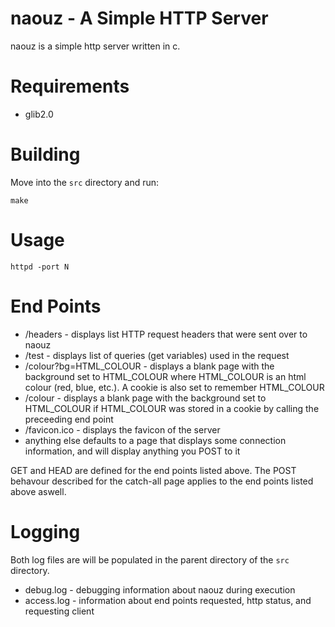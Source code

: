 # naouz - A Simple HTTP Server

naouz is a simple http server written in c.

# Requirements

* glib2.0

# Building

Move into the `src` directory and run:

    make

# Usage

    httpd -port N

# End Points

* /headers - displays list HTTP request headers that were sent over to naouz
* /test - displays list of queries (get variables) used in the request
* /colour?bg=HTML_COLOUR - displays a blank page with the background set to HTML_COLOUR where HTML_COLOUR is an html colour (red, blue, etc.). A cookie is also set to remember HTML_COLOUR
* /colour - displays a blank page with the background set to HTML_COLOUR if HTML_COLOUR was stored in a cookie by calling the preceeding end point
* /favicon.ico - displays the favicon of the server
* anything else defaults to a page that displays some connection information, and will display anything you POST to it

GET and HEAD are defined for the end points listed above. The POST behavour described for the catch-all page applies to the end points listed above aswell.

# Logging

Both log files are will be populated in the parent directory of the `src` directory.

* debug.log - debugging information about naouz during execution
* access.log - information about end points requested, http status, and requesting client
